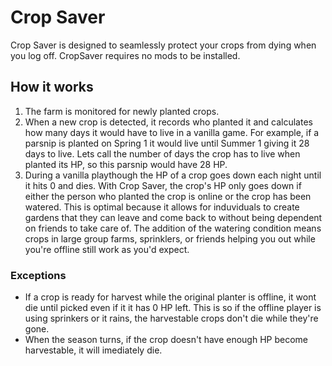 # Crop Saver

Crop Saver is designed to seamlessly protect your crops from dying when you log off. CropSaver requires no mods to be installed. 

## How it works
1. The farm is monitored for newly planted crops.
2. When a new crop is detected, it records who planted it and calculates how many days it would have to live in a vanilla game. For example, if a parsnip is planted on Spring 1 it would live until Summer 1 giving it 28 days to live. Lets call the number of days the crop has to live when planted its HP, so this parsnip would have 28 HP.
3. During a vanilla playthough the HP of a crop goes down each night until it hits 0 and dies. With Crop Saver, the crop's HP only goes down if either the person who planted the crop is online or the crop has been watered. This is optimal because it allows for induviduals to create gardens that they can leave and come back to without being dependent on friends to take care of. The addition of the watering condition means crops in large group farms, sprinklers, or friends helping you out while you're offline still work as you'd expect.

### Exceptions
- If a crop is ready for harvest while the original planter is offline, it wont die until picked even if it it has 0 HP left. This is so if the offline player is using sprinkers or it rains, the harvestable crops don't die while they're gone.
- When the season turns, if the crop doesn't have enough HP become harvestable, it will imediately die.

